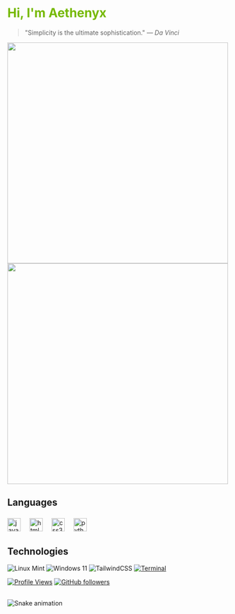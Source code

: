 # <span style="color: #76B900;">Hi, I'm Aethenyx</span>
<!-- Refresh daily via GitHub Actions -->
> "Simplicity is the ultimate sophistication." — *Da Vinci*
 
<img src="https://github-readme-stats.vercel.app/api?username=Aethenyx&show_icons=true&theme=radical" width="500"/>
<img src="https://github-readme-stats.vercel.app/api/top-langs/?username=Aethenyx&layout=compact&theme=dark&bg_color=000000&langs_count=8" width="500"/>



## Languages

###

<div align="left">
  <img src="https://cdn.jsdelivr.net/gh/devicons/devicon/icons/javascript/javascript-original.svg" height="30" alt="javascript logo"  />
  <img width="12" />
  <img src="https://cdn.jsdelivr.net/gh/devicons/devicon/icons/html5/html5-original.svg" height="30" alt="html5 logo"  />
  <img width="12" />
  <img src="https://cdn.jsdelivr.net/gh/devicons/devicon/icons/css3/css3-original.svg" height="30" alt="css3 logo"  />
  <img width="12" />
  <img src="https://cdn.jsdelivr.net/gh/devicons/devicon/icons/python/python-original.svg" height="30" alt="python logo"  />
  <img width="12" />


## Technologies
![Linux Mint](https://img.shields.io/badge/Linux_Mint-87CF3E?style=for-the-badge&logo=linux-mint&logoColor=black)
![Windows 11](https://img.shields.io/badge/Windows_11-0078D6?style=for-the-badge&logo=windows-11&logoColor=white)
![TailwindCSS](https://img.shields.io/badge/TailwindCSS-38B2AC?style=for-the-badge&logo=tailwind-css&logoColor=white)
[![Terminal](https://img.shields.io/badge/TERMINAL-%234EAA25?style=for-the-badge&logo=gnu-bash&logoColor=white)](https://github.com/Aethenyx)

[![Profile Views](https://komarev.com/ghpvc/?username=Aethenyx&color=blue)](https://github.com/Aethenyx)
[![GitHub followers](https://img.shields.io/github/followers/Aethenyx?label=Follow&style=social)](https://github.com/Aethenyx)


<br clear="both">

<img src="https://raw.githubusercontent.com/maurodesouza/maurodesouza/output/snake.svg" alt="Snake animation" />

###
